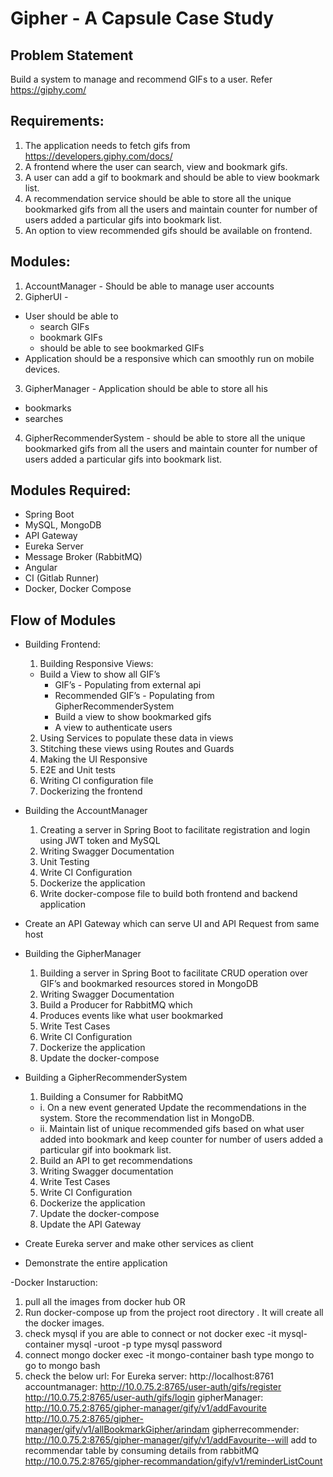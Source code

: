 # Gipher - A Capsule Case Study

## Problem Statement

Build a system to manage and recommend GIFs to a user. Refer https://giphy.com/

## Requirements:
1. The application needs to fetch gifs from https://developers.giphy.com/docs/
2. A frontend where the user can search, view and bookmark gifs.
3. A user can add a gif to bookmark and should be able to view bookmark list.
3. A recommendation service should be able to store all the unique bookmarked gifs from all the users and maintain counter for number of users added a particular gifs into bookmark list. 
4. An option to view recommended gifs should be available on frontend. 

## Modules:
1. AccountManager - Should be able to manage user accounts
2. GipherUI -
  - User should be able to
    - search GIFs
    - bookmark GIFs
    - should be able to see bookmarked GIFs
  - Application should be a responsive which can smoothly run on mobile devices.
3. GipherManager - Application should be able to store all his
  - bookmarks
  - searches
4. GipherRecommenderSystem - should be able to store all the unique bookmarked gifs from all the users and maintain counter for number of users added a particular gifs into bookmark list.

## Modules Required:
- Spring Boot
- MySQL, MongoDB
- API Gateway
- Eureka Server
- Message Broker (RabbitMQ)
- Angular
- CI (Gitlab Runner)
- Docker, Docker Compose

## Flow of Modules

- Building Frontend:
  1. Building Responsive Views:
    - Build a View to show all GIF’s
      - GIF’s - Populating from external api
      - Recommended GIF’s - Populating from GipherRecommenderSystem
      - Build a view to show bookmarked gifs
      - A view to authenticate users
  2. Using Services to populate these data in views
  3. Stitching these views using Routes and Guards
  4. Making the UI Responsive
  5. E2E and Unit tests
  6. Writing CI configuration file
  8. Dockerizing the frontend

- Building the AccountManager
  1. Creating a server in Spring Boot to facilitate registration and login using JWT token and MySQL
  2. Writing Swagger Documentation
  3. Unit Testing
  4. Write CI Configuration
  5. Dockerize the application
  6. Write docker-compose file to build both frontend and backend application
  
- Create an API Gateway which can serve UI and API Request from same host

- Building the GipherManager
  1. Building a server in Spring Boot to facilitate CRUD operation over GIF’s and bookmarked resources stored in MongoDB
  2. Writing Swagger Documentation
  3. Build a Producer for RabbitMQ which
    1. Produces events like what user bookmarked
  4. Write Test Cases
  5. Write CI Configuration
  6. Dockerize the application
  7. Update the docker-compose

- Building a GipherRecommenderSystem
  1. Building a Consumer for RabbitMQ
    - i. On a new event generated Update the recommendations in the system. Store the     recommendation list in MongoDB.
    - ii. Maintain list of unique recommended gifs based on what user added into       bookmark and keep counter for number of users added a particular gif into bookmark list.
  2. Build an API to get recommendations
  3. Writing Swagger documentation
  4. Write Test Cases
  5. Write CI Configuration
  6. Dockerize the application
  7. Update the docker-compose
  8. Update the API Gateway

- Create Eureka server and make other services as client

- Demonstrate the entire application

-Docker Instaruction:
1. pull all the images from docker hub
     OR
2. Run docker-compose up from the project root directory . It will create all the docker images.
3. check mysql if you are able to connect or not
  docker exec -it mysql-container mysql -uroot -p
   type mysql password
4. connect mongo 
docker exec -it mongo-container bash
type mongo to go to mongo bash
5. check the below url:
For Eureka server:
http://localhost:8761
accountmanager:
http://10.0.75.2:8765/user-auth/gifs/register
http://10.0.75.2:8765/user-auth/gifs/login
gipherManager:
http://10.0.75.2:8765/gipher-manager/gify/v1/addFavourite
http://10.0.75.2:8765/gipher-manager/gify/v1/allBookmarkGipher/arindam
gipherrecommender:
http://10.0.75.2:8765/gipher-manager/gify/v1/addFavourite--will add to recommendar table by consuming details from rabbitMQ
http://10.0.75.2:8765/gipher-recommandation/gify/v1/reminderListCount

